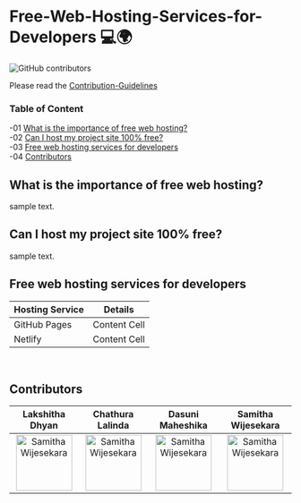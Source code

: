 # Free-Web-Hosting-Services-for-Developers 💻🌍

<img alt="GitHub contributors" src="https://img.shields.io/github/contributors/samithawijesekara/Free-WebHosting-Services-for-Developers?color=green&logo=Github">

Please read the [Contribution-Guidelines](#contribution.md)

### Table of Content
-01 [What is the importance of free web hosting?](#What)</br>
-02 [Can I host my project site 100% free?](#free)</br>
-03 [Free web hosting services for developers](#services)</br>
-04 [Contributors](#contributors)</br>


## What is the importance of free web hosting?<a name="What"/>
sample text.<br>

## Can I host my project site 100% free?<a name="free"/>
sample text.<br>

## Free web hosting services for developers<a name="services"/>
| Hosting Service  |    Details    |
| -------------    | ------------- |
| GitHub Pages     | Content Cell  |
| Netlify          | Content Cell  |
<br>

## Contributors<a name="contributors"/>
| Lakshitha Dhyan  |    Chathura Lalinda    | Dasuni Maheshika  |    Samitha Wijesekara    |
| -------------    | ------------- | -------------    | ------------- |
| <div align="center"><a href="https://github.com/samithawijesekara"><img src="https://i.postimg.cc/Xv9YYh1r/samithawijesekara.png" width="100" alt="Samitha Wijesekara"></a></div>     | <div align="center"><a href="https://github.com/samithawijesekara"><img src="https://i.postimg.cc/Xv9YYh1r/samithawijesekara.png" width="100" alt="Samitha Wijesekara"></a></div>  | <div align="center"><a href="https://github.com/samithawijesekara"><img src="https://i.postimg.cc/Xv9YYh1r/samithawijesekara.png" width="100" alt="Samitha Wijesekara"></a></div>     | <div align="center"><a href="https://github.com/samithawijesekara"><img src="https://i.postimg.cc/Xv9YYh1r/samithawijesekara.png" width="100" alt="Samitha Wijesekara"></a></div>  |


